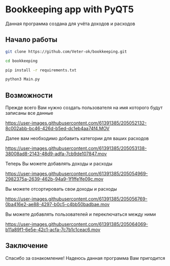 # Bookkeeping app with PyQT5

Данная программа создана для учёта доходов и расходов

## Начало работы

~~~bash  
git clone https://github.com/Veter-ok/bookkeeping.git
~~~

~~~bash
cd bookkeeping
~~~

~~~bash
pip install -r requirements.txt
~~~

~~~bash
python3 Main.py
~~~

## Возможности

Прежде всего Вам нужно создать пользователя на имя которого будут записаны все данные

https://user-images.githubusercontent.com/61391385/205052132-8c002abb-bc46-426d-b5ed-dc1eb4aa74f4.MOV

Далее вам необходимо добавить категории для ваших расходов

https://user-images.githubusercontent.com/61391385/205053138-38008ad8-2143-48d9-adfa-7cb9de107847.mov

Теперь Вы можете добавлять доходы и расходы

https://user-images.githubusercontent.com/61391385/205054969-2982375a-2639-462b-94a9-1f1ffe1fe09c.mov

Вы можете отсортировать свои доходы и расходы

https://user-images.githubusercontent.com/61391385/205056769-0ba416e2-ae88-4297-b0c5-c4bb50badbae.mov

Вы можете добавлять пользователей и переключаться между ними

https://user-images.githubusercontent.com/61391385/205064069-b11a89f1-6e5e-42c1-acfa-7c7b1c1ceac6.mov

## Заключение
Спасибо за ознакомление! Надеюсь данная программа Вам пригодится
